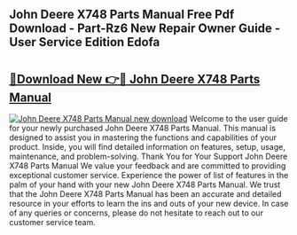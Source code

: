 ## John Deere X748 Parts Manual Free Pdf Download - Part-Rz6 New Repair Owner Guide - User Service Edition Edofa

# <h2><a href="http://bc92771.oget.top/?id=John+Deere+X748+Parts+Manual">🔗Download New 👉🔴 John Deere X748 Parts Manual</a></h2>

[![John Deere X748 Parts Manual new download](https://i.imgur.com/5g1atiW.png)](http://bc92771.oget.top/?id=John+Deere+X748+Parts+Manual)
Welcome to the user guide for your newly purchased John Deere X748 Parts Manual. This manual is designed to assist you in mastering the functions and capabilities of your product. Inside, you will find detailed information on features, setup, usage, maintenance, and problem-solving. Thank You for Your Support John Deere X748 Parts Manual We value your feedback and are committed to providing exceptional customer service. Experience the power of list of features in the palm of your hand with your new John Deere X748 Parts Manual. We trust that the John Deere X748 Parts Manual has been an accurate and detailed resource in your efforts to learn the ins and outs of your new device. In case of any queries or concerns, please do not hesitate to reach out to our customer service team.
